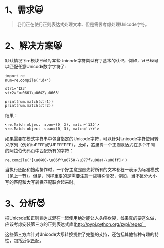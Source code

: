 # 1、需求🙀

> 我们正在使用正则表达式处理文本，但是需要考虑处理Unicode字符。

# 2、解决方案😸

默认情况下re模块已经对某些Unicode字符类型有了基本的认识。例如，\d已经可以匹配任意Unicode数字字符了:

```
import re
num=re.compile('\d+')

str1='123'
str2='\u0661\u0662\u0663'

print(num.match(str1))
print(num.match(str2))
```

结果：

```
<re.Match object; span=(0, 3), match='123'>
<re.Match object; span=(0, 3), match='١٢٣'>
```

如果需要在模式字符串中包含指定的Unicode字符，可以针对Unicode字符使用转义序列（例如\uFFFF或\UFFFFFFF）。比如，这里有一个正则表达式在多个不同的阿拉伯代码页中匹配所有的字符：

```
re.compile('[\u0600-\u06ff\u0750-\u077f\u08a0-\u08ff]+')
```

当执行匹配和搜索操作时，一个好主意是首先将所有的文本都统一表示为标准模式（见上一节）。但是，同样重要的是需要注意一些特殊情况，例如，当不区分大小写的匹配和大写转换匹配联合起来时。

# 3、分析😈

把Unicode和正则表达式混在一起使用绝对能让人头疼欲裂，如果真的要这么做，应该考虑安装第三方的正则表达式库(http://pypi.python.org/pypi/regex）

这些第三方库针对Unicode大写转换提供了完整的支持，还包括其他各种有趣的特性，包括近似匹配。

